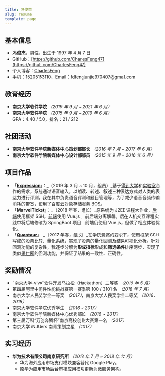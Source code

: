 ```yaml
---
title: 冯俊杰
slug: resume
template: page
---
```


## 基本信息

+ **冯俊杰**，男性，出生于 1997 年 4 月 7 日
+ GitHub：[https://github.com/CharlesFeng47](https://github.com/CharlesFeng47)
+ 个人博客：[CharlesFeng](https://charlesfeng.netlify.com)
+ 手机：15205153110，Email：<fdfengjunjie970407@gmail.com>

## 教育经历

+ **南京大学软件学院**  _（2019 年  9 月 ~ 2021 年 6 月）_
+ **南京大学软件学院**  _（2015 年 9 月 ~ 2019 年 6 月）_
  <br>GPA：4.40 / 5.0，排名：21 / 212

## 社团活动

+ **南京大学软件学院新媒体中心策划部部⻓**  _（2016 年  7 月 ~ 2017 年 6 月）_
+ **南京大学软件学院新媒体中心设计部部员**  _（2015 年  9 月 ~ 2016 年 6 月）_

## 项目作品

+ 「**[Expression](http://www.iselab.cn)**」：_（2019 年 3 月 ~ 10 月，组员）_基于[得到大学](https://www.igetget.com)和[实验室](http://www.iselab.cn)合作的需求，系统通过语音输入，以朗读、转述、叙述三种表达方式对人类的表达力进行评测。我在其中负责语音评测和题目管理等，为了减少语音音频传输消耗的带宽，使用了百度云对象存储服务 BOS。
+ 「**MarvelTicket**」：_（2018 年春，组长）_原系统为 J2EE 课程大作业，[后端](https://github.com/CharlesFeng47/TicketsManagementSystem)使用框架 SSH，[前端](https://github.com/CharlesFeng47/MarvelTicket)使用 Vue.js ，前后端分离解耦。后在人机交互课程实践中将后端修改为 SpringBoot 项目，前端仍使用 Vue.js，但做了相应体验优化。
+ 「**[Quantour](https://github.com/NJUASI/Quantour)**」：_（2017 年春，组⻓）_在学院竞赛的要求下，使用框架 SSH 写成的股票比较、量化系统，实现了股票的量化回测及结果可视化分析。针对回测功能的复杂性，我逐步分解为**形成指标**形成和**筛选条件**排序两步，实现了类似[果仁网](https://guorn.com)的回测功能，并保证了结果的一致性、正确性。

## 奖励情况

+ "南京大学-vivo"软件开发马拉松（Hackathon）三等奖 _（2019 年 5 月）_
+ 第四届阿⾥中间件性能挑战赛第⼀赛季第 100 / 3101 名 _（2018 年 7 月）_
+ 南京大学人民奖学金一等奖 _（2017）_，南京大学人民奖学金二等奖 _（2016、2018）_
+ 南京大学软件学院优秀学生 _（2016 ~ 2017）_
+ 南京大学软件学院新媒体中心优秀部长 _（2016 ~ 2017）_
+ 第三届万科“万创奔腾杯”南京高校创业大赛第一名 _（2017）_
+ 南京大学 iNJUers 南青策划之星 _（2017）_

## 实习经历

+ **华为技术有限公司南京研究所**  _（2018 年 7 月 ~ 2018 年 12 月）_
  + 华为海外应用市场支付模块兼容替代 Google Play。
  + 原华为应用市场后台审核应用模块更新为微服务架构。